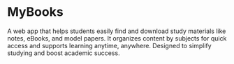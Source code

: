 # MyBooks
A web app that helps students easily find and download study materials like notes, eBooks, and model papers. It organizes content by subjects for quick access and supports learning anytime, anywhere. Designed to simplify studying and boost academic success.

